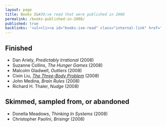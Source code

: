 ```yaml
---
layout: page
title: Books I&#39;ve read that were published in 2008
permalink: /books-published-in-2008/
published: true
backlinks: '<ul><li><a id="books-ive-read" class="internal-link" href="/books-ive-read/">Books I&#39;ve read</a></li></ul>'
---
```




## Finished 
* Dan Ariely, _Predictably Irrational_ (2008) 
* Suzanne Collins, _The Hunger Games_ (2008) 
* Malcolm Gladwell, _Outliers_ (2008) 
* Cixin Liu, _<a id="cixin-three-body-problem" class="internal-link" href="/cixin-three-body-problem/">The Three-Body Problem</a>_ (2008) 
* John Medina, _Brain Rules_ (2008) 
* Richard H. Thaler, _Nudge_ (2008) 


## Skimmed, sampled from, or abandoned 
* Donella Meadows, _Thinking In Systems_ (2008) 
* Christopher Paolini, _Brisingr_ (2008) 
